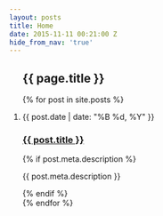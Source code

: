 ```yaml
---
layout: posts
title: Home
date: 2015-11-11 00:21:00 Z
hide_from_nav: 'true'
---
```


<div id='bump'>
  <section class="article archive">
    <article class="archive-wrap">
      <ol class="post-list">
        <lh><h2><span class="bb">{{ page.title }}</span></h2></lh>
        {% for post in site.posts %}
        <li>
          <div class="deets" itemscope itemtype="http://schema.org/BlogPosting" itemprop="blogPost">
            <p class="date"><time datetime="{{ post.date | date_to_xmlschema }}" itemprop="datePublished">{{ post.date | date: "%B %d, %Y" }}</time></p>
            <h1><a href="{{ post.url }}">{{ post.title }}</a></h1>
            {% if post.meta.description %}<p class="post-intro">{{ post.meta.description }}</p>{% endif %}
          </div>
        </li>
        {% endfor %}
      </ol>
    </article>
  </section>
</div>
